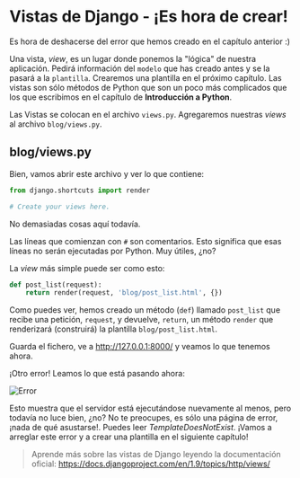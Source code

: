 # Vistas de Django - ¡Es hora de crear!

Es hora de deshacerse del error que hemos creado en el capítulo anterior :)

Una vista, *view*, es un lugar donde ponemos la "lógica" de nuestra aplicación. Pedirá información del `modelo` que has creado antes y se la pasará a la `plantilla`. Crearemos una plantilla en el próximo capítulo. Las vistas son sólo métodos de Python que son un poco más complicados que los que escribimos en el capítulo de **Introducción a Python**.

Las Vistas se colocan en el archivo `views.py`. Agregaremos nuestras *views* al archivo `blog/views.py`.

## blog/views.py

Bien, vamos abrir este archivo y ver lo que contiene:

```python
from django.shortcuts import render

# Create your views here.
```


No demasiadas cosas aquí todavía.

Las líneas que comienzan con `#` son comentarios. Esto significa que esas líneas no serán ejecutadas por Python. Muy útiles, ¿no?

La *view* más simple puede ser como esto:

```python
def post_list(request):
    return render(request, 'blog/post_list.html', {})
```


Como puedes ver, hemos creado un método (`def`) llamado `post_list` que recibe una petición, `request`, y devuelve, `return`, un método `render` que renderizará (construirá) la plantilla `blog/post_list.html`.

Guarda el fichero, ve a http://127.0.0.1:8000/ y veamos lo que tenemos ahora.

¡Otro error! Leamos lo que está pasando ahora:

![Error](images/error.png)

Esto muestra que el servidor está ejecutándose nuevamente al menos, pero todavía no luce bien, ¿no? No te preocupes, es sólo una página de error, ¡nada de qué asustarse!. Puedes leer *TemplateDoesNotExist*. ¡Vamos a arreglar este error y a crear una plantilla en el siguiente capítulo!

> Aprende más sobre las vistas de Django leyendo la documentación oficial: https://docs.djangoproject.com/en/1.9/topics/http/views/
